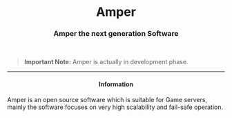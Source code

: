 <h1 align="center">
   Amper
</h1>

<h3 align = "center">
  Amper the next generation Software
</h3>
<br/>

><b>Important Note:</b> Amper is actually in development phase.

<hr>

<h4 align ="center">
   Information
</h4>

Amper is an open source software which is suitable for Game servers, mainly the software focuses on very high scalability and fail-safe operation.